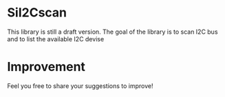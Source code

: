 # SiI2Cscan
This library is still a draft version.
The goal of the library is to scan I2C bus and to list the available I2C devise

# Improvement
Feel you free to share your suggestions to improve!
